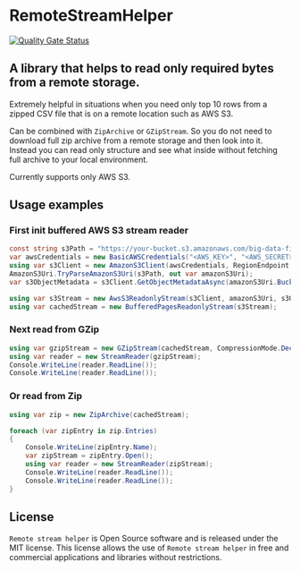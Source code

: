 # RemoteStreamHelper #

[![Quality Gate Status](https://sonarcloud.io/api/project_badges/measure?project=vladimir0ne1_RemoteStreamHelper&metric=alert_status)](https://sonarcloud.io/dashboard?id=vladimir0ne1_RemoteStreamHelper)

## A library that helps to read only required bytes from a remote storage.

Extremely helpful in situations when you need only top 10 rows from a zipped CSV file that is on a remote location such as AWS S3.

Can be combined with `ZipArchive` or `GZipStream`.
So you do not need to download full zip archive from a remote storage and then look into it.
Instead you can read only structure and see what inside without fetching full archive to your local environment.

Currently supports only AWS S3.

## Usage examples

### First init buffered AWS S3 stream reader

```c#
const string s3Path = "https://your-bucket.s3.amazonaws.com/big-data-file.zip";
var awsCredentials = new BasicAWSCredentials("<AWS_KEY>", "<AWS_SECRET>");
using var s3Client = new AmazonS3Client(awsCredentials, RegionEndpoint.USEast1);
AmazonS3Uri.TryParseAmazonS3Uri(s3Path, out var amazonS3Uri);
var s3ObjectMetadata = s3Client.GetObjectMetadataAsync(amazonS3Uri.Bucket, amazonS3Uri.Key).GetAwaiter().GetResult();

using var s3Stream = new AwsS3ReadonlyStream(s3Client, amazonS3Uri, s3ObjectMetadata);
using var cachedStream = new BufferedPagesReadonlyStream(s3Stream);
```

### Next read from GZip

```c#
using var gzipStream = new GZipStream(cachedStream, CompressionMode.Decompress);
using var reader = new StreamReader(gzipStream);
Console.WriteLine(reader.ReadLine());
Console.WriteLine(reader.ReadLine());
```

### Or read from Zip
```c#
using var zip = new ZipArchive(cachedStream);

foreach (var zipEntry in zip.Entries)
{
    Console.WriteLine(zipEntry.Name);
    var zipStream = zipEntry.Open();
    using var reader = new StreamReader(zipStream);
    Console.WriteLine(reader.ReadLine());
    Console.WriteLine(reader.ReadLine());
}
```

## License
`Remote stream helper` is Open Source software and is released under the MIT license. This license allows the use of `Remote stream helper` in free and commercial applications and libraries without restrictions.
